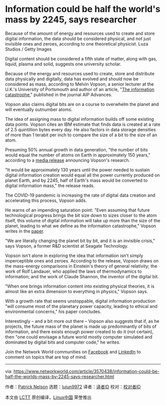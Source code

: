 [#]: collector: (lujun9972)
[#]: translator: (wxy)
[#]: reviewer: ( )
[#]: publisher: ( )
[#]: url: ( )
[#]: subject: (Information could be half the world's mass by 2245, says researcher)
[#]: via: (https://www.networkworld.com/article/3570438/information-could-be-half-the-worlds-mass-by-2245-says-researcher.html)
[#]: author: (Patrick Nelson https://www.networkworld.com/author/Patrick-Nelson/)

Information could be half the world's mass by 2245, says researcher
======
Because of the amount of energy and resources used to create and store digital information, the data should be considered physical, and not just invisible ones and zeroes, according to one theoretical physicist.
Luza Studios / Getty Images

Digital content should be considered a fifth state of matter, along with gas, liquid, plasma and solid, suggests one university scholar.

Because of the energy and resources used to create, store and distribute data physically and digitally, data has evolved and should now be considered as mass, according to Melvin Vopson, a senior lecturer at the U.K.'s University of Portsmouth and author of an article, "[The information catastrophe][1]," published in the journal AIP Advances.

Vopson also claims digital bits are on a course to overwhelm the planet and will eventually outnumber atoms.

The idea of assigning mass to digital information builds off some existing data points. Vopson cites an IBM estimate that finds data is created at a rate of 2.5 quintillion bytes every day. He also factors in data storage densities of more than 1 terabit per inch to compare the size of a bit to the size of an atom.

Presuming 50% annual growth in data generation, "the number of bits would equal the number of atoms on Earth in approximately 150 years," according to a [media release][2] announcing Vopson's research.

"It would be approximately 130 years until the power needed to sustain digital information creation would equal all the power currently produced on planet Earth, and by 2245, half of Earth's mass would be converted to digital information mass," the release reads.

The COVID-19 pandemic is increasing the rate of digital data creation and accelerating this process, Vopson adds.

He warns of an impending saturation point: "Even assuming that future technological progress brings the bit size down to sizes closer to the atom itself, this volume of digital information will take up more than the size of the planet, leading to what we define as the information catastrophe," Vopson writes in the [paper][3].

"We are literally changing the planet bit by bit, and it is an invisible crisis," says Vopson, a former R&amp;D scientist at Seagate Technology.

Vopson isn't alone in exploring the idea that information isn't simply imperceptible ones and zeroes. According to the release, Vopson draws on the mass-energy comparisons in Einstein's theory of general relativity; the work of Rolf Landauer, who applied the laws of thermodynamics to information; and the work of Claude Shannon, the inventor of the digital bit.

"When one brings information content into existing physical theories, it is almost like an extra dimension to everything in physics," Vopson says.

With a growth rate that seems unstoppable, digital information production "will consume most of the planetary power capacity, leading to ethical and environmental concerns," his paper concludes.

Interestingly – and a bit more out there – Vopson also suggests that if, as he projects, the future mass of the planet is made up predominantly of bits of information, and there exists enough power created to do it (not certain), then "one could envisage a future world mostly computer simulated and dominated by digital bits and computer code," he writes.

Join the Network World communities on [Facebook][4] and [LinkedIn][5] to comment on topics that are top of mind.

--------------------------------------------------------------------------------

via: https://www.networkworld.com/article/3570438/information-could-be-half-the-worlds-mass-by-2245-says-researcher.html

作者：[Patrick Nelson][a]
选题：[lujun9972][b]
译者：[译者ID](https://github.com/译者ID)
校对：[校对者ID](https://github.com/校对者ID)

本文由 [LCTT](https://github.com/LCTT/TranslateProject) 原创编译，[Linux中国](https://linux.cn/) 荣誉推出

[a]: https://www.networkworld.com/author/Patrick-Nelson/
[b]: https://github.com/lujun9972
[1]: https://aip.scitation.org/doi/10.1063/5.0019941
[2]: https://publishing.aip.org/publications/latest-content/digital-content-on-track-to-equal-half-earths-mass-by-2245/
[3]: https://aip.scitation.org/doi/full/10.1063/5.0019941
[4]: https://www.facebook.com/NetworkWorld/
[5]: https://www.linkedin.com/company/network-world
